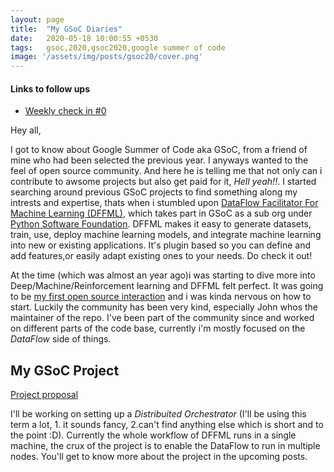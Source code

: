 ```yaml
---
layout: page
title:  "My GSoC Diaries"
date:   2020-05-18 10:00:55 +0530
tags:   gsoc,2020,gsoc2020,google summer of code
image: '/assets/img/posts/gsoc20/cover.png'
---
```


#### Links to follow ups
- [Weekly check in #0](/2020/05/18/gsoc_weekly_checkin_0/)

Hey all,

I got to know about Google Summer of Code aka GSoC, from a friend of mine who had been selected the previous year.
I anyways wanted to the feel of open source community. And here he is telling me that not only can i contribute to awsome projects but also get paid for it, *Hell yeah!!*. I started searching around previous GSoC projects to find something along my intrests and expertise, thats when i stumbled upon [DataFlow Facilitator For Machine Learning (DFFML)](https://github.com/intel/dffml/), which takes part in GSoC as a sub org under [Python Software Foundation](https://python-gsoc.org/). DFFML makes it easy to generate datasets, train, use, deploy machine learning models, and integrate machine learning into new or existing applications. It's plugin based so you can define and add features,or easily adapt existing ones to your needs. Do check it out!

 At the time (which was almost an year ago)i was starting to dive more into Deep/Machine/Reinforcement learning and DFFML felt perfect. It was going to be [my first open source interaction](https://github.com/intel/dffml/issues/29#issuecomment-539133619) and i was kinda nervous on how to start. Luckily the community has been very kind, especially John whos the maintainer of the repo. I've been part of the community since and worked on different parts of the code base, currently i'm mostly focused on the *DataFlow* side of things.

## My GSoC Project

 [Project proposal](https://summerofcode.withgoogle.com/projects/#5892754623692800)

 I'll be working on setting up a *Distribuited Orchestrator* (I'll be using this term a lot, 1. it sounds fancy, 2.can't find anything else which is short and to the point :D). Currently the whole workflow of DFFML runs in a single machine, the crux of the project is to enable the DataFlow to run in multiple nodes. You'll get to know more about the project in the upcoming posts.

